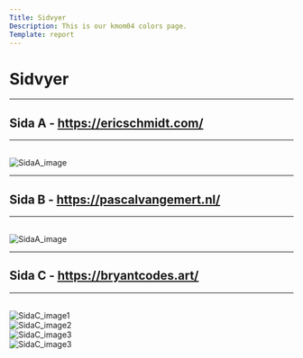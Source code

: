 ```yaml
---
Title: Sidvyer
Description: This is our kmom04 colors page.
Template: report
---
```


# Sidvyer

---
## Sida A - https://ericschmidt.com/
---

<br>

<img src="../image/pageA_start.jpg" alt="SidaA_image" />

<br>

---
## Sida B - https://pascalvangemert.nl/
---

<br>

<img src="../image/pageB_start.jpg" alt="SidaA_image" />

<br>

---
## Sida C - https://bryantcodes.art/
---

<br>

<img src="../image/pageC_start1.jpg" alt="SidaC_image1" />
<br>  
<img src="../image/pageC_start2.jpg" alt="SidaC_image2" />
<br>  
<img src="../image/pageC_start3.jpg" alt="SidaC_image3" />
<br>
<img src="../image/pageC_start4.jpg" alt="SidaC_image3" />

<br> 